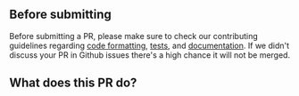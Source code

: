 ## Before submitting

Before submitting a PR, please make sure to check our contributing guidelines regarding [code formatting](https://github.com/pytorch/vision/blob/main/CONTRIBUTING.md#code-formatting-and-typing), [tests](https://github.com/pytorch/vision/blob/main/CONTRIBUTING.md#unit-tests), and [documentation](https://github.com/pytorch/vision/blob/main/CONTRIBUTING.md#documentation).
If we didn't discuss your PR in Github issues there's a high chance it will not be merged.

## What does this PR do?

<!-- Please describe it here -->

